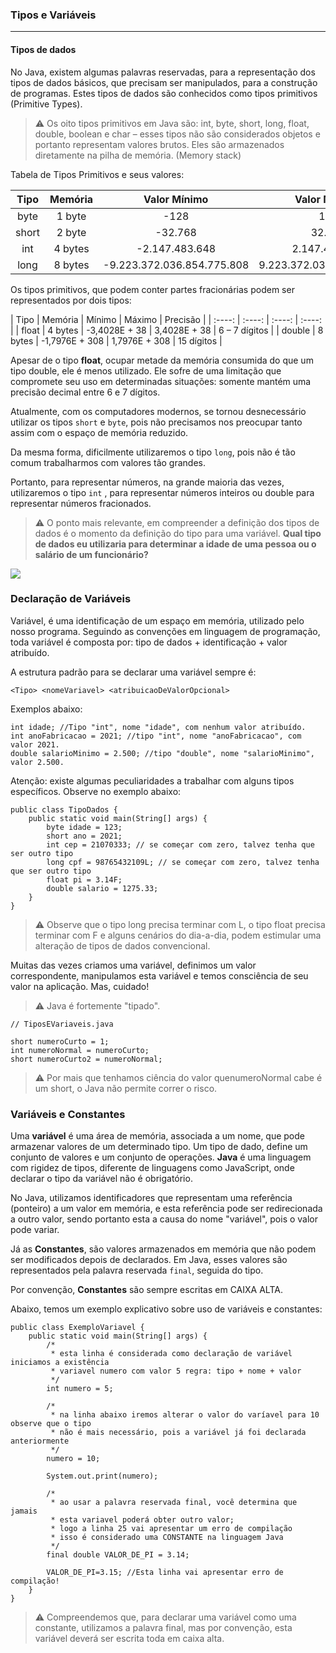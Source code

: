### Tipos e Variáveis
---
#### Tipos de dados
No Java, existem algumas palavras reservadas, para a representação dos tipos de dados básicos, que precisam ser manipulados, para a construção de programas. Estes tipos de dados são conhecidos como tipos primitivos (Primitive Types).

>	:warning:
>Os oito tipos primitivos em Java são:
int, byte, short, long, float, double, boolean e char – esses tipos não são considerados objetos e portanto representam valores brutos. Eles são armazenados diretamente na pilha de memória. (Memory stack)

Tabela de Tipos Primitivos e seus valores:

|  Tipo    | Memória     | Valor Mínimo     | Valor Máximo
|    :----:   |    :----:   |    :----:   |    :----:   |
| byte      | 1 byte       | -128   | 127 |
| short   | 2 byte        | -32.768      | 32.767 |
| int      | 4 bytes       | -2.147.483.648   | 2.147.483.647 |
| long   | 8 bytes        | -9.223.372.036.854.775.808      | 9.223.372.036.854.775.807 |

Os tipos primitivos, que podem conter partes fracionárias podem ser representados por dois tipos:

|  Tipo    | Memória     | Mínimo     | Máximo | Precisão |
|    :----:   |    :----:   |    :----:   |    :----:   |
| float     | 4 bytes       | -3,4028E + 38   | 3,4028E + 38 | 6 – 7 dígitos |
| double   | 8 bytes        | -1,7976E + 308      | 1,7976E + 308 | 15 dígitos |

Apesar de o tipo **float**, ocupar metade da memória consumida do que um tipo double, ele é menos utilizado. Ele sofre de uma limitação que compromete seu uso em determinadas situações: somente mantém uma precisão decimal entre 6 e 7 dígitos.

Atualmente, com os computadores modernos, se tornou desnecessário utilizar os tipos `short` e `byte`, pois não precisamos nos preocupar tanto assim com o espaço de memória reduzido.

Da mesma forma, dificilmente utilizaremos o tipo `long`, pois não é tão comum trabalharmos com valores tão grandes.

Portanto, para representar números, na grande maioria das vezes, utilizaremos o tipo `int`  , para representar números inteiros ou double para representar números fracionados.

>	:warning:
>O ponto mais relevante, em compreender a definição dos tipos de dados é o momento da definição do tipo para uma variável. **Qual tipo de dados eu utilizaria para determinar a idade de uma pessoa ou o salário de um funcionário?**

![](https://tinyurl.com/3946d7h3)

### Declaração de Variáveis
Variável, é uma identificação de um espaço em memória, utilizado pelo nosso programa. Seguindo as convenções em linguagem de programação, toda variável é composta por: tipo de dados + identificação + valor atribuído.

A estrutura padrão para se declarar uma variável sempre é:

`<Tipo> <nomeVariavel> <atribuicaoDeValorOpcional>`

Exemplos abaixo:
```
int idade; //Tipo "int", nome "idade", com nenhum valor atribuído. 
int anoFabricacao = 2021; //tipo "int", nome "anoFabricacao", com valor 2021.
double salarioMinimo = 2.500; //tipo "double", nome "salarioMinimo", valor 2.500.
```
Atenção: existe algumas peculiaridades a trabalhar com alguns tipos específicos. Observe no exemplo abaixo:
```
public class TipoDados {
	public static void main(String[] args) {
		byte idade = 123;
		short ano = 2021;
		int cep = 21070333; // se começar com zero, talvez tenha que ser outro tipo
		long cpf = 98765432109L; // se começar com zero, talvez tenha que ser outro tipo
		float pi = 3.14F;
		double salario = 1275.33;
	}
}
```
>	:warning:
>Observe que o tipo long precisa terminar com L, o tipo float precisa terminar com F e alguns cenários do dia-a-dia, podem estimular uma alteração de tipos de dados convencional.

Muitas das vezes criamos uma variável, definimos um valor correspondente, manipulamos esta variável e temos consciência de seu valor na aplicação. Mas, cuidado!

>	:warning:
>Java é fortemente "tipado".

```
// TiposEVariaveis.java

short numeroCurto = 1;
int numeroNormal = numeroCurto;
short numeroCurto2 = numeroNormal;
```
>	:warning:
>Por mais que tenhamos ciência do valor quenumeroNormal cabe é um short, o Java não permite correr o risco.

### Variáveis e Constantes
Uma **variável** é uma área de memória, associada a um nome, que pode armazenar valores de um determinado tipo. Um tipo de dado, define um conjunto de valores e um conjunto de operações. **Java** é uma linguagem com rigidez de tipos, diferente de linguagens como JavaScript, onde declarar o tipo da variável não é obrigatório.

No Java, utilizamos identificadores que representam uma referência (ponteiro) a um valor em memória, e esta referência pode ser redirecionada a outro valor, sendo portanto esta a causa do nome "variável", pois o valor pode variar.

Já as **Constantes**, são valores armazenados em memória que não podem ser modificados depois de declarados. Em Java, esses valores são representados pela palavra reservada `final`, seguida do tipo.

Por convenção, **Constantes** são sempre escritas em CAIXA ALTA.

Abaixo, temos um exemplo explicativo sobre uso de variáveis e constantes:
```
public class ExemploVariavel {
	public static void main(String[] args) {
		/*
		 * esta linha é considerada como declaração de variável iniciamos a existência
		 * variavel numero com valor 5 regra: tipo + nome + valor
		 */
		int numero = 5;

		/*
		 * na linha abaixo iremos alterar o valor do varíavel para 10 observe que o tipo
		 * não é mais necessário, pois a variável já foi declarada anteriormente
		 */
		numero = 10;

		System.out.print(numero);
		
		/*
		 * ao usar a palavra reservada final, você determina que jamais
		 * esta variavel poderá obter outro valor;
		 * logo a linha 25 vai apresentar um erro de compilação
		 * isso é considerado uma CONSTANTE na linguagem Java
		 */
		final double VALOR_DE_PI = 3.14;
		
		VALOR_DE_PI=3.15; //Esta linha vai apresentar erro de compilação!
	}
}
```
>	:warning:
>Compreendemos que, para declarar uma variável como uma constante, utilizamos a palavra final, mas por convenção, esta variável deverá ser escrita toda em caixa alta.